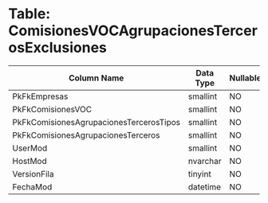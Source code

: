 # Table: ComisionesVOCAgrupacionesTercerosExclusiones

| Column Name | Data Type | Nullable |
|-------------|-----------|----------|
| PkFkEmpresas | smallint | NO |
| PkFkComisionesVOC | smallint | NO |
| PkFkComisionesAgrupacionesTercerosTipos | smallint | NO |
| PkFkComisionesAgrupacionesTerceros | smallint | NO |
| UserMod | smallint | NO |
| HostMod | nvarchar | NO |
| VersionFila | tinyint | NO |
| FechaMod | datetime | NO |
